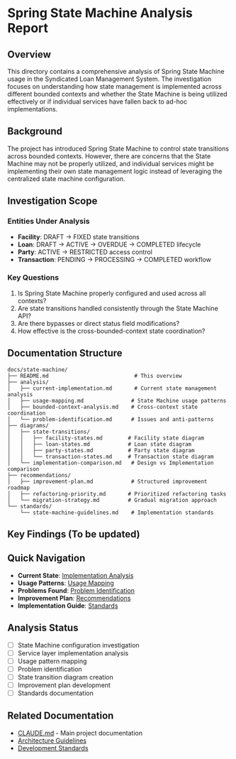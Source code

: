 # Spring State Machine Analysis Report

## Overview

This directory contains a comprehensive analysis of Spring State Machine usage in the Syndicated Loan Management System. The investigation focuses on understanding how state management is implemented across different bounded contexts and whether the State Machine is being utilized effectively or if individual services have fallen back to ad-hoc implementations.

## Background

The project has introduced Spring State Machine to control state transitions across bounded contexts. However, there are concerns that the State Machine may not be properly utilized, and individual services might be implementing their own state management logic instead of leveraging the centralized state machine configuration.

## Investigation Scope

### Entities Under Analysis
- **Facility**: DRAFT → FIXED state transitions
- **Loan**: DRAFT → ACTIVE → OVERDUE → COMPLETED lifecycle
- **Party**: ACTIVE → RESTRICTED access control
- **Transaction**: PENDING → PROCESSING → COMPLETED workflow

### Key Questions
1. Is Spring State Machine properly configured and used across all contexts?
2. Are state transitions handled consistently through the State Machine API?
3. Are there bypasses or direct status field modifications?
4. How effective is the cross-bounded-context state coordination?

## Documentation Structure

```
docs/state-machine/
├── README.md                           # This overview
├── analysis/
│   ├── current-implementation.md       # Current state management analysis
│   ├── usage-mapping.md               # State Machine usage patterns
│   ├── bounded-context-analysis.md    # Cross-context state coordination
│   └── problem-identification.md      # Issues and anti-patterns
├── diagrams/
│   ├── state-transitions/
│   │   ├── facility-states.md        # Facility state diagram
│   │   ├── loan-states.md            # Loan state diagram
│   │   ├── party-states.md           # Party state diagram
│   │   └── transaction-states.md     # Transaction state diagram
│   └── implementation-comparison.md   # Design vs Implementation comparison
├── recommendations/
│   ├── improvement-plan.md            # Structured improvement roadmap
│   ├── refactoring-priority.md       # Prioritized refactoring tasks
│   └── migration-strategy.md         # Gradual migration approach
└── standards/
    └── state-machine-guidelines.md    # Implementation standards
```

## Key Findings (To be updated)

<!-- This section will be populated as the analysis progresses -->

## Quick Navigation

- **Current State**: [Implementation Analysis](analysis/current-implementation.md)
- **Usage Patterns**: [Usage Mapping](analysis/usage-mapping.md)
- **Problems Found**: [Problem Identification](analysis/problem-identification.md)
- **Improvement Plan**: [Recommendations](recommendations/improvement-plan.md)
- **Implementation Guide**: [Standards](standards/state-machine-guidelines.md)

## Analysis Status

- [ ] State Machine configuration investigation
- [ ] Service layer implementation analysis
- [ ] Usage pattern mapping
- [ ] Problem identification
- [ ] State transition diagram creation
- [ ] Improvement plan development
- [ ] Standards documentation

## Related Documentation

- [CLAUDE.md](../../CLAUDE.md) - Main project documentation
- [Architecture Guidelines](../../CLAUDE.md#アーキテクチャ)
- [Development Standards](../../CLAUDE.md#開発規約)